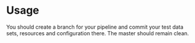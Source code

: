 # Usage

You should create a branch for your pipeline and commit your test data sets, resources and configuration there. The master should remain clean.



